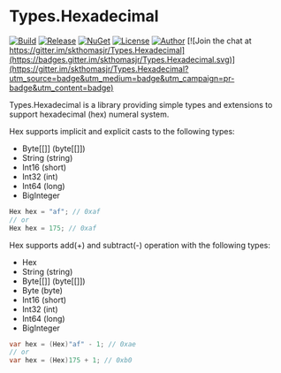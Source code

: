 # Types.Hexadecimal

[![Build](https://ci.appveyor.com/api/projects/status/w1j859w3vdi5ym9q?svg=true)](https://ci.appveyor.com/project/skthomasjr/types-hexadecimal)
[![Release](https://img.shields.io/github/release/skthomasjr/Types.Hexadecimal.svg?maxAge=2592000)](https://github.com/skthomasjr/Types.Hexadecimal/releases)
[![NuGet](https://img.shields.io/nuget/v/Types.Hexadecimal.svg)](https://www.nuget.org/packages/Types.Hexadecimal)
[![License](https://img.shields.io/github/license/skthomasjr/Types.Hexadecimal.svg?maxAge=2592000)](LICENSE.md)
[![Author](https://img.shields.io/badge/author-Scott%20K.%20Thomas%2C%20Jr.-blue.svg?maxAge=2592000)](https://www.linkedin.com/in/skthomasjr)
[![Join the chat at https://gitter.im/skthomasjr/Types.Hexadecimal](https://badges.gitter.im/skthomasjr/Types.Hexadecimal.svg)](https://gitter.im/skthomasjr/Types.Hexadecimal?utm_source=badge&utm_medium=badge&utm_campaign=pr-badge&utm_content=badge)

Types.Hexadecimal is a library providing simple types and extensions to support hexadecimal (hex) numeral system.

Hex supports implicit and explicit casts to the following types:
- Byte[[]] (byte[[]])
- String (string)
- Int16 (short)
- Int32 (int)
- Int64 (long)
- BigInteger
```c#
Hex hex = "af"; // 0xaf
// or
Hex hex = 175; // 0xaf
```
Hex supports add(+) and subtract(-) operation with the following types:
- Hex
- String (string)
- Byte[[]] (byte[[]])
- Byte (byte)
- Int16 (short)
- Int32 (int)
- Int64 (long)
- BigInteger
```c#
var hex = (Hex)"af" - 1; // 0xae
// or
var hex = (Hex)175 + 1; // 0xb0
```
